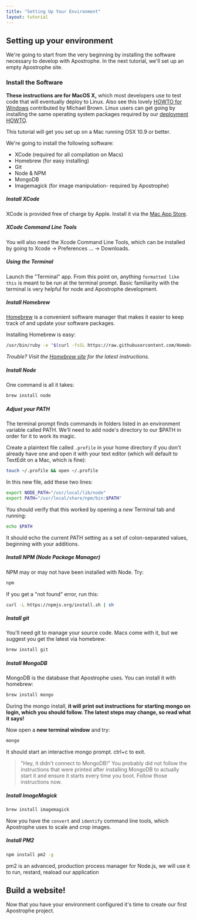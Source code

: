 ```yaml
---
title: "Setting Up Your Environment"
layout: tutorial
---
```


## Setting up your environment

We're going to start from the very beginning by installing the software necessary to develop with Apostrophe.  In the next tutorial, we'll set up an empty Apostrophe site.

### Install the Software

**These instructions are for MacOS X,** which most developers use to test code that will eventually deploy to Linux. Also see this lovely [HOWTO for Windows](../howtos/windows.html) contributed by Michael Brown. Linux users can get going by installing the same operating system packages required by our [deployment HOWTO](../intermediate/deployment.html).

This tutorial will get you set up on a Mac running OSX 10.9 or better.

We're going to install the following software:

- XCode (required for all compilation on Macs)
- Homebrew (for easy installing)
- Git
- Node & NPM
- MongoDB
- Imagemagick (for image manipulation- required by Apostrophe)

##### Install XCode

XCode is provided free of charge by Apple. Install it via the [Mac App Store](https://itunes.apple.com/us/app/xcode/id497799835?mt=12).

##### XCode Command Line Tools

You will also need the Xcode Command Line Tools, which can be installed by going to Xcode -> Preferences ... -> Downloads.

##### Using the Terminal

Launch the "Terminal" app. From this point on, anything `formatted like this` is meant to be run at the terminal prompt. Basic familiarity with the terminal is very helpful for node and Apostrophe development.

##### Install Homebrew

[Homebrew](http://brew.sh/) is a convenient software manager that makes it easier to keep track of and update your software packages.

Installing Homebrew is easy:

```bash
/usr/bin/ruby -e "$(curl -fsSL https://raw.githubusercontent.com/Homebrew/install/master/install)"
```

*Trouble? Visit the [Homebrew site](http://brew.sh/) for the latest instructions.*

##### Install Node

One command is all it takes:

```bash
brew install node
```

##### Adjust your PATH

The terminal prompt finds commands in folders listed in an environment variable called PATH. We'll need to add node's directory to our $PATH in order for it to work its magic.

Create a plaintext file called `.profile` in your home directory if you don't already have one and open it with your text editor (which will default to TextEdit on a Mac, which is fine):

```bash
touch ~/.profile && open ~/.profile
```

In this new file, add these two lines:

```bash
export NODE_PATH="/usr/local/lib/node"
export PATH="/usr/local/share/npm/bin:$PATH"
```

You should verify that this worked by opening a _new_ Terminal tab and running:

```bash
echo $PATH
```

It should echo the current PATH setting as a set of colon-separated values,  beginning with your additions.

##### Install NPM (Node Package Manager)

NPM may or may not have been installed with Node. Try:

```bash
npm
```

If you get a "not found" error, run this:

```bash
curl -L https://npmjs.org/install.sh | sh
```

##### Install git

You'll need git to manage your source code. Macs come with it, but we suggest you get the latest via homebrew:

```bash
brew install git
```

##### Install MongoDB

MongoDB is the database that Apostrophe uses. You can install it with homebrew:

```bash
brew install mongo
```

During the mongo install, **it will print out instructions for starting mongo on login, which you should follow. The latest steps may change, so read what it says!**

Now open a **new terminal window** and try:

```bash
mongo
```

It should start an interactive mongo prompt. ctrl+c to exit.

> "Hey, it didn't connect to MongoDB!" You probably did not follow the instructions that were printed after installing MongoDB to actually start it and ensure it starts every time you boot. Follow those instructions now.

##### Install ImageMagick

```bash
brew install imagemagick
```

Now you have the `convert` and `identify` command line tools, which Apostrophe uses to scale and crop images.

##### Install PM2

```bash
npm install pm2 -g
```

pm2 is an advanced, production process manager for Node.js, we will use it to run, restard, reaload our application

## Build a website!

Now that you have your environment configured it's time to create our first Apostrophe project.
